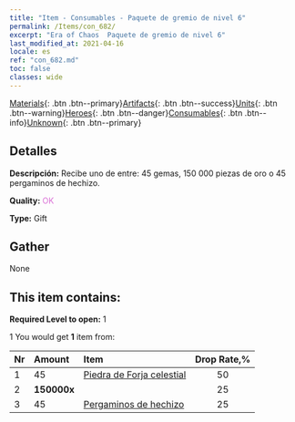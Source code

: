 ```yaml
---
title: "Item - Consumables - Paquete de gremio de nivel 6"
permalink: /Items/con_682/
excerpt: "Era of Chaos  Paquete de gremio de nivel 6"
last_modified_at: 2021-04-16
locale: es
ref: "con_682.md"
toc: false
classes: wide
---
```

 [Materials](/es/Items/){: .btn .btn--primary}[Artifacts](/es/Items/Artifacts/){: .btn .btn--success}[Units](/es/Items/Units/){: .btn .btn--warning}[Heroes](/es/Items/Heroes/){: .btn .btn--danger}[Consumables](/es/Items/Consumables/){: .btn .btn--info}[Unknown](/es/Items/Unknown/){: .btn .btn--primary}

## Detalles
 **Descripción:** Recibe uno de entre: 45 gemas, 150 000 piezas de oro o 45 pergaminos de hechizo.

 **Quality:** <span style="color: #DA70D6">OK</span>

 **Type:** Gift

## Gather

  None

## This item contains:

 **Required Level to open:** 1

 1 You would get **1** item  from:

  | Nr | Amount |     Item    | Drop Rate,% |
  |:---|:-------|:------------|:---------:|
  | 1 | 45 | [Piedra de Forja celestial](/es/Items/art_188/) | 50 | 
  | 2 |  **150000x** | <i class="fas fa-coins"/> | 25 | 
  | 3 | 45 | [Pergaminos de hechizo](/es/Items/con_694/) | 25 | 
